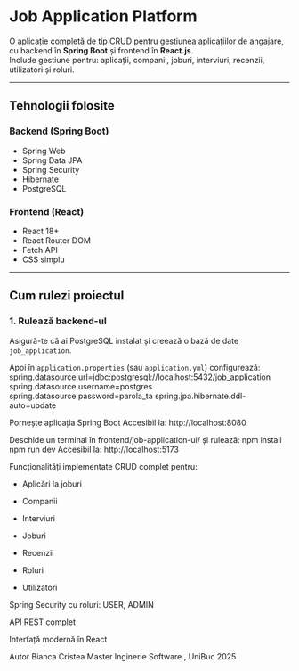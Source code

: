 # Job Application Platform

O aplicație completă de tip CRUD pentru gestiunea aplicațiilor de angajare, cu backend în **Spring Boot** și frontend în **React.js**.  
Include gestiune pentru: aplicații, companii, joburi, interviuri, recenzii, utilizatori și roluri.

---

## Tehnologii folosite

### Backend (Spring Boot)
- Spring Web
- Spring Data JPA
- Spring Security
- Hibernate
- PostgreSQL

### Frontend (React)
- React 18+
- React Router DOM
- Fetch API
- CSS simplu
---
## Cum rulezi proiectul

### 1. Rulează backend-ul

Asigură-te că ai PostgreSQL instalat și creează o bază de date `job_application`.

Apoi în `application.properties` (sau `application.yml`) configurează:
spring.datasource.url=jdbc:postgresql://localhost:5432/job_application
spring.datasource.username=postgres
spring.datasource.password=parola_ta
spring.jpa.hibernate.ddl-auto=update

Pornește aplicația Spring Boot
Accesibil la: http://localhost:8080

Deschide un terminal în frontend/job-application-ui/ și rulează:
npm install
npm run dev
Accesibil la: http://localhost:5173

Funcționalități implementate CRUD complet pentru:

- Aplicări la joburi

- Companii

- Interviuri

- Joburi

- Recenzii

- Roluri

- Utilizatori

Spring Security cu roluri: USER, ADMIN

API REST complet

Interfață modernă în React

Autor
Bianca Cristea
Master Inginerie Software , UniBuc
2025